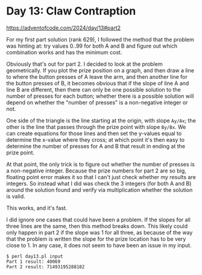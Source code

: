 # Day 13: Claw Contraption

<https://adventofcode.com/2024/day/13#part2>

For my first part solution (rank 629), I followed the method that the
problem was hinting at: try values 0..99 for both A and B and figure out
which combination works and has the minimum cost.

Obviously that's out for part 2. I decided to look at the problem
geometrically. If you plot the prize position on a graph, and then draw a
line to where the button presses of A leave the arm, and then another line
for the button presses of B, it becomes obvious that if the slope of line A
and line B are different, then there can only be one possible solution to
the number of presses for each button; whether there is a possible solution
will depend on whether the "number of presses" is a non-negative integer or
not.

One side of the triangle is the line starting at the origin, with slope
`Ay/Ax`; the other is the line that passes through the prize point with
slope `By/Bx`. We can create equations for those lines and then set the
y-values equal to determine the x-value where they cross; at which point
it's then easy to determine the number of presses for A and B that result in
ending at the prize point.

At that point, the only trick is to figure out whether the number of presses
is a non-negative integer. Because the prize numbers for part 2 are so big,
floating point error makes it so that I can't just check whether my results
are integers. So instead what I did was check the 3 integers (for both A and
B) around the solution found and verify via multiplication whether the
solution is valid.

This works, and it's fast.

I did ignore one cases that could have been a problem. If the slopes for all
three lines are the same, then this method breaks down. This likely could
only happen in part 2 if the slope was 1 for all three, as because of the
way that the problem is written the slope for the prize location has to be
very close to 1. In any case, it does not seem to have been an issue in my
input.

```
$ perl day13.pl input 
Part 1 result: 40069
Part 2 result: 71493195288102
```
